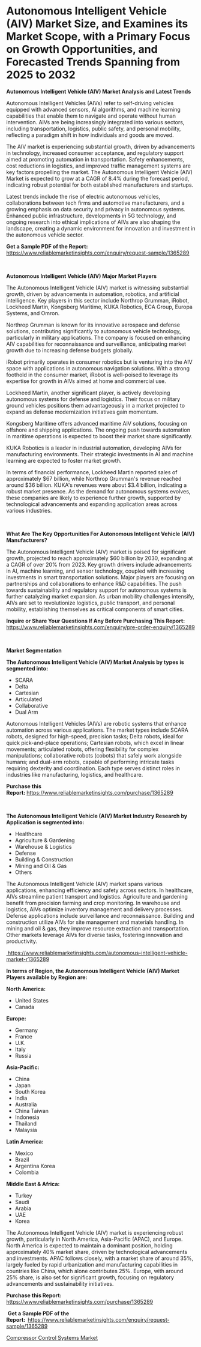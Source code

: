 <p><h1>Autonomous Intelligent Vehicle (AIV) Market Size, and Examines its Market Scope, with a Primary Focus on Growth Opportunities, and Forecasted Trends Spanning from 2025 to 2032</h1></p><p><strong>Autonomous Intelligent Vehicle (AIV) Market Analysis and Latest Trends</strong></p>
<p><p>Autonomous Intelligent Vehicles (AIVs) refer to self-driving vehicles equipped with advanced sensors, AI algorithms, and machine learning capabilities that enable them to navigate and operate without human intervention. AIVs are being increasingly integrated into various sectors, including transportation, logistics, public safety, and personal mobility, reflecting a paradigm shift in how individuals and goods are moved.</p><p>The AIV market is experiencing substantial growth, driven by advancements in technology, increased consumer acceptance, and regulatory support aimed at promoting automation in transportation. Safety enhancements, cost reductions in logistics, and improved traffic management systems are key factors propelling the market. The Autonomous Intelligent Vehicle (AIV) Market is expected to grow at a CAGR of 8.4% during the forecast period, indicating robust potential for both established manufacturers and startups.</p><p>Latest trends include the rise of electric autonomous vehicles, collaborations between tech firms and automotive manufacturers, and a growing emphasis on data security and privacy in autonomous systems. Enhanced public infrastructure, developments in 5G technology, and ongoing research into ethical implications of AIVs are also shaping the landscape, creating a dynamic environment for innovation and investment in the autonomous vehicle sector.</p></p>
<p><strong>Get a Sample PDF of the Report:&nbsp;</strong> <a href="https://www.reliablemarketinsights.com/enquiry/request-sample/1365289?utm_campaign=2888&utm_medium=2&utm_source=Github&utm_content=ia&utm_term=11042025&utm_id=autonomous-intelligent-vehicle-aiv">https://www.reliablemarketinsights.com/enquiry/request-sample/1365289</a></p>
<p>&nbsp;</p>
<p><strong>Autonomous Intelligent Vehicle (AIV) Major Market Players</strong></p>
<p><p>The Autonomous Intelligent Vehicle (AIV) market is witnessing substantial growth, driven by advancements in automation, robotics, and artificial intelligence. Key players in this sector include Northrop Grumman, iRobot, Lockheed Martin, Kongsberg Maritime, KUKA Robotics, ECA Group, Europa Systems, and Omron.</p><p>Northrop Grumman is known for its innovative aerospace and defense solutions, contributing significantly to autonomous vehicle technology, particularly in military applications. The company is focused on enhancing AIV capabilities for reconnaissance and surveillance, anticipating market growth due to increasing defense budgets globally.</p><p>iRobot primarily operates in consumer robotics but is venturing into the AIV space with applications in autonomous navigation solutions. With a strong foothold in the consumer market, iRobot is well-poised to leverage its expertise for growth in AIVs aimed at home and commercial use.</p><p>Lockheed Martin, another significant player, is actively developing autonomous systems for defense and logistics. Their focus on military ground vehicles positions them advantageously in a market projected to expand as defense modernization initiatives gain momentum.</p><p>Kongsberg Maritime offers advanced maritime AIV solutions, focusing on offshore and shipping applications. The ongoing push towards automation in maritime operations is expected to boost their market share significantly.</p><p>KUKA Robotics is a leader in industrial automation, developing AIVs for manufacturing environments. Their strategic investments in AI and machine learning are expected to foster market growth.</p><p>In terms of financial performance, Lockheed Martin reported sales of approximately $67 billion, while Northrop Grumman's revenue reached around $36 billion. KUKA's revenues were about $3.4 billion, indicating a robust market presence. As the demand for autonomous systems evolves, these companies are likely to experience further growth, supported by technological advancements and expanding application areas across various industries.</p></p>
<p>&nbsp;</p>
<p><strong>What Are The Key Opportunities For Autonomous Intelligent Vehicle (AIV) Manufacturers?</strong></p>
<p><p>The Autonomous Intelligent Vehicle (AIV) market is poised for significant growth, projected to reach approximately $60 billion by 2030, expanding at a CAGR of over 20% from 2023. Key growth drivers include advancements in AI, machine learning, and sensor technology, coupled with increasing investments in smart transportation solutions. Major players are focusing on partnerships and collaborations to enhance R&D capabilities. The push towards sustainability and regulatory support for autonomous systems is further catalyzing market expansion. As urban mobility challenges intensify, AIVs are set to revolutionize logistics, public transport, and personal mobility, establishing themselves as critical components of smart cities.</p></p>
<p><strong>Inquire or Share Your Questions If Any Before Purchasing This Report:</strong> <a href="https://www.reliablemarketinsights.com/enquiry/pre-order-enquiry/1365289?utm_campaign=2888&utm_medium=2&utm_source=Github&utm_content=ia&utm_term=11042025&utm_id=autonomous-intelligent-vehicle-aiv">https://www.reliablemarketinsights.com/enquiry/pre-order-enquiry/1365289</a></p>
<p>&nbsp;</p>
<p><strong>Market Segmentation</strong></p>
<p><strong>The Autonomous Intelligent Vehicle (AIV) Market Analysis by types is segmented into:</strong></p>
<p><ul><li>SCARA</li><li>Delta</li><li>Cartesian</li><li>Articulated</li><li>Collaborative</li><li>Dual Arm</li></ul></p>
<p><p>Autonomous Intelligent Vehicles (AIVs) are robotic systems that enhance automation across various applications. The market types include SCARA robots, designed for high-speed, precision tasks; Delta robots, ideal for quick pick-and-place operations; Cartesian robots, which excel in linear movements; articulated robots, offering flexibility for complex manipulations; collaborative robots (cobots) that safely work alongside humans; and dual-arm robots, capable of performing intricate tasks requiring dexterity and coordination. Each type serves distinct roles in industries like manufacturing, logistics, and healthcare.</p></p>
<p><strong>Purchase this Report:&nbsp;</strong><a href="https://www.reliablemarketinsights.com/purchase/1365289?utm_campaign=2888&utm_medium=2&utm_source=Github&utm_content=ia&utm_term=11042025&utm_id=autonomous-intelligent-vehicle-aiv">https://www.reliablemarketinsights.com/purchase/1365289</a></p>
<p>&nbsp;</p>
<p><strong>The Autonomous Intelligent Vehicle (AIV) Market Industry Research by Application is segmented into:</strong></p>
<p><ul><li>Healthcare</li><li>Agriculture & Gardening</li><li>Warehouse & Logistics</li><li>Defense</li><li>Building & Construction</li><li>Mining and Oil & Gas</li><li>Others</li></ul></p>
<p><p>The Autonomous Intelligent Vehicle (AIV) market spans various applications, enhancing efficiency and safety across sectors. In healthcare, AIVs streamline patient transport and logistics. Agriculture and gardening benefit from precision farming and crop monitoring. In warehouse and logistics, AIVs optimize inventory management and delivery processes. Defense applications include surveillance and reconnaissance. Building and construction utilize AIVs for site management and materials handling. In mining and oil & gas, they improve resource extraction and transportation. Other markets leverage AIVs for diverse tasks, fostering innovation and productivity.</p></p>
<p><a href="https://www.reliablemarketinsights.com/autonomous-intelligent-vehicle-market-r1365289?utm_campaign=2888&utm_medium=2&utm_source=Github&utm_content=ia&utm_term=11042025&utm_id=autonomous-intelligent-vehicle-aiv">&nbsp;https://www.reliablemarketinsights.com/autonomous-intelligent-vehicle-market-r1365289</a></p>
<p><strong>In terms of Region, the Autonomous Intelligent Vehicle (AIV) Market Players available by Region are:</strong></p>
<p>
    <p> <strong> North America: </strong>
        <ul>
            <li>United States</li>
            <li>Canada</li>
        </ul>
        </p> 
    <p> <strong> Europe: </strong>
        <ul>
            <li>Germany</li>
            <li>France</li>
            <li>U.K.</li>
            <li>Italy</li>
            <li>Russia</li>
        </ul>
        </p> 
    <p> <strong> Asia-Pacific: </strong>
        <ul>
            <li>China</li>
            <li>Japan</li>
            <li>South Korea</li>
            <li>India</li>
            <li>Australia</li>
            <li>China Taiwan</li>
            <li>Indonesia</li>
            <li>Thailand</li>
            <li>Malaysia</li>
        </ul>
        </p> 
    <p> <strong> Latin America: </strong>
        <ul>
            <li>Mexico</li>
            <li>Brazil</li>
            <li>Argentina Korea</li>
            <li>Colombia</li>
        </ul>
        </p> 
    <p> <strong> Middle East & Africa: </strong>
        <ul>
            <li>Turkey</li>
            <li>Saudi</li>
            <li>Arabia</li>
            <li>UAE</li>
            <li>Korea</li>
        </ul>
    </p>
    </p>
<p><p>The Autonomous Intelligent Vehicle (AIV) market is experiencing robust growth, particularly in North America, Asia-Pacific (APAC), and Europe. North America is expected to maintain a dominant position, holding approximately 40% market share, driven by technological advancements and investments. APAC follows closely, with a market share of around 35%, largely fueled by rapid urbanization and manufacturing capabilities in countries like China, which alone contributes 25%. Europe, with around 25% share, is also set for significant growth, focusing on regulatory advancements and sustainability initiatives.</p></p>
<p><strong>Purchase this Report: </strong><a href="https://www.reliablemarketinsights.com/purchase/1365289?utm_campaign=2888&utm_medium=2&utm_source=Github&utm_content=ia&utm_term=11042025&utm_id=autonomous-intelligent-vehicle-aiv">https://www.reliablemarketinsights.com/purchase/1365289</a></p>
<p>&nbsp;<strong>Get a Sample PDF of the Report:&nbsp;&nbsp;</strong><a href="https://www.reliablemarketinsights.com/enquiry/request-sample/1365289?utm_campaign=2888&utm_medium=2&utm_source=Github&utm_content=ia&utm_term=11042025&utm_id=autonomous-intelligent-vehicle-aiv">https://www.reliablemarketinsights.com/enquiry/request-sample/1365289</a></p>
<p><strong></strong></p>
<p><p><a href="https://github.com/merkinedry7b/Market-Research-Report-List-1/blob/main/compressor-control-systems-market.md?utm_campaign=2888&utm_medium=2&utm_source=Github&utm_content=ia&utm_term=11042025&utm_id=autonomous-intelligent-vehicle-aiv">Compressor Control Systems Market</a></p></p>